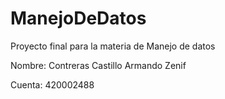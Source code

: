 # ManejoDeDatos
Proyecto final para la materia de Manejo de datos

Nombre: Contreras Castillo Armando Zenif

Cuenta: 420002488
